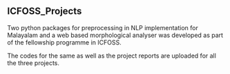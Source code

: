 ## ICFOSS_Projects

Two python packages for preprocessing in NLP implementation for Malayalam and a web based morphological analyser was developed as part of the fellowship programme in ICFOSS. 

The codes for the same as well as the project reports are uploaded for all the three projects.
